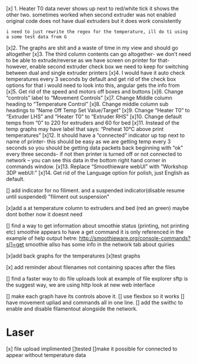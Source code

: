 
[x] 1. Heater T0 data never shows up next to red/white tick
	it shows the other two. sometimes worked when second extruder was not enabled
	original code does not have dual extruders but it does work consistently

	i need to just rewrite the regex for the temperature, ill do ti using a some test data from G
[x]2. The graphs are shit and a waste of time in my view and should go altogether
[x]3. The third column contents can go altogether- we don’t need to be able to extrude/reverse as we have screen on printer for that- however, enable second extruder check box we need to keep for switching between dual and single extruder printers
[x]4. I would have it auto check temperatures every 3 seconds by default and get rid of the check box options for that
	i would need to look into this, angular gets the info from
[x]5. Get rid of the speed and motors off boxes and buttons
[x]6. Change “controls” label to “Movement Controls”
[x]7. Change Middle column heading to “Temperature Control”
[x]8. Change middle column sub headings to “Name Off Temp Set Value/Target”
[x]9. Change “Heater T0” to “Extruder LHS” and “Heater T0” to “Extruder RHS”
[x]10. Change default temps from “0” to 220 for extruders and 60 for bed
[x]11. Instead of the temp graphs may have label that says: “Preheat 10°C above print temperatures”
[x]12. It should have a “connected” indicator up top next to name of printer- this should be easy as we are getting temp every 3 seconds so you should be getting data packets back beginning with “ok” every three seconds- if not then printer is turned off or not connected to network – you can see this data in the bottom right hand corner in commands window.
[x]13. Replace “Smoothieware webUI” with “Workshop 3DP webUI:”
[x]14. Get rid of the Language option for polish, just English as default.

[] add indicator for no filiment. and a suspended indicator(disable resume until suspended) "filiment out suspension"

[x]add a at temperature column to extruders and bed (red an green)
	maybe dont bother now it doesnt need

[] find a way to get information about smoothie status (printing, not printing etc)
		smoothie appears to have a get command it is only referenced in the example of help output hetre: http://smoothieware.org/console-commands?s[]=get
		smoothie allso has some info in the network tab about quiries

[x]add back graphs for the temperatures
	[x]test graphs

[x] add reminder about filenames not containing spaces after the files

[] find a faster way to do file uploads
	look at example of file explorer
	sftp is the suggest way, we are using http
	look at new web interface

[] make each graph have its controls above it.
	[] use flexbox so it works
[] have movement upliad and commands all in one line.
[] add the swithc to enable and disable filamentout alongside the network.



# Laser
[x] file upload implimented
	[]tested
[]make it possible for connected to appear without temperature data

